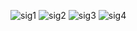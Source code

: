 ![sig1](https://github.com/BilalElMoudden4/M07_login/assets/146096299/58f4bf75-72b5-499f-af41-6725a8547505)
![sig2](https://github.com/BilalElMoudden4/M07_login/assets/146096299/ebba028c-c8f2-462f-9336-c915daa1c2c6)
![sig3](https://github.com/BilalElMoudden4/M07_login/assets/146096299/a555aed2-a2c5-4bd3-965c-2d478f017afd)
![sig4](https://github.com/BilalElMoudden4/M07_login/assets/146096299/7a982486-07a0-4341-839e-a584a92a855c)
